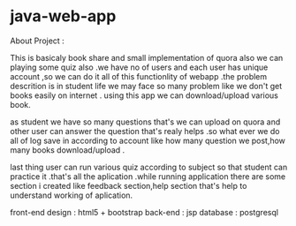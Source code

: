 # java-web-app

About Project :

 This is basicaly book share and small implementation of quora also we can playing some quiz also .we have no of users and each user has unique account ,so we 
 can do it all of this functionlity of webapp .the problem descrition is in student life we may face so many problem like we don't get books easily on internet .
 using this app we can download/upload various book.
 
  as student we have so many questions that's we can upload on quora and other user can answer the question that's realy helps .so what ever we do all of log save
  in according to account like how many question we post,how many books download/upload .
  
  last thing user can run various quiz according to subject so that student can practice it .that's all the aplication .while running application there are some 
  section i created like feedback section,help section that's help to understand working of aplication.
  
  front-end design : html5 + bootstrap
  back-end : jsp
  database : postgresql
